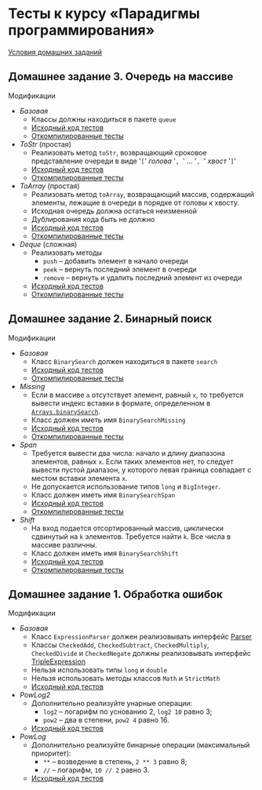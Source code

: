# Тесты к курсу «Парадигмы программирования»

[Условия домашних заданий](http://www.kgeorgiy.info/courses/paradigms/homeworks.html)


## Домашнее задание 3. Очередь на массиве

Модификации
 * *Базовая*
    * Классы должны находиться в пакете `queue`
    * [Исходный код тестов](java/queue/ArrayQueueTest.java)
    * [Откомпилированные тесты](artifacts/queue/ArrayQueueTest.jar)
 * *ToStr* (простая)
    * Реализовать метод `toStr`, возвращающий сроковое представление
      очереди в виде '`[`' _голова_ '`, `' ... '`, `' _хвост_ '`]`'
    * [Исходный код тестов](java/queue/ArrayQueueToStrTest.java)
    * [Откомпилированные тесты](artifacts/queue/ArrayQueueToStrTest.jar)
 * *ToArray* (простая)
    * Реализовать метод `toArray`, возвращающий массив,
      содержащий элементы, лежащие в очереди в порядке
      от головы к хвосту.
    * Исходная очередь должна остаться неизменной
    * Дублирования кода быть не должно
    * [Исходный код тестов](java/queue/ArrayQueueToArrayTest.java)
    * [Откомпилированные тесты](artifacts/queue/ArrayQueueToArrayTest.jar)
 * *Deque* (сложная)
    * Реализовать методы
        * `push` – добавить элемент в начало очереди
        * `peek` – вернуть последний элемент в очереди
        * `remove` – вернуть и удалить последний элемент из очереди
    * [Исходный код тестов](java/queue/ArrayQueueDequeTest.java)
    * [Откомпилированные тесты](artifacts/queue/ArrayQueueDequeTest.jar)


## Домашнее задание 2. Бинарный поиск

Модификации
 * *Базовая*
    * Класс `BinarySearch` должен находиться в пакете `search`
    * [Исходный код тестов](java/search/BinarySearchTest.java)
    * [Откомпилированные тесты](artifacts/search/BinarySearchTest.jar)
 * *Missing*
    * Если в массиве `a` отсутствует элемент, равный `x`, то требуется
      вывести индекс вставки в формате, определенном в
      [`Arrays.binarySearch`](http://docs.oracle.com/javase/8/docs/api/java/util/Arrays.html#binarySearch-int:A-int-).
    * Класс должен иметь имя `BinarySearchMissing`
    * [Исходный код тестов](java/search/BinarySearchMissingTest.java)
    * [Откомпилированные тесты](artifacts/search/BinarySearchMissingTest.jar)
 * *Span*
    * Требуется вывести два числа: начало и длину диапазона элементов,
      равных `x`. Если таких элементов нет, то следует вывести
      пустой диапазон, у которого левая граница совпадает с местом
      вставки элемента `x`.
    * Не допускается использование типов `long` и `BigInteger`.
    * Класс должен иметь имя `BinarySearchSpan`
    * [Исходный код тестов](java/search/BinarySearchSpanTest.java)
    * [Откомпилированные тесты](artifacts/search/BinarySearchSpanTest.jar)
 * *Shift*
    * На вход подается отсортированный массив, циклически сдвинутый на `k`
      элементов. Требуется найти `k`. Все числа в массиве различны.
    * Класс должен иметь имя `BinarySearchShift`
    * [Исходный код тестов](java/search/BinarySearchShiftTest.java)
    * [Откомпилированные тесты](artifacts/search/BinarySearchShiftTest.jar)

## Домашнее задание 1. Обработка ошибок

Модификации
 * *Базовая*
    * Класс `ExpressionParser` должен реализовывать интерфейс
        [Parser](java/expression/exceptions/Parser.java)
    * Классы `CheckedAdd`, `CheckedSubtract`, `CheckedMultiply`,
        `CheckedDivide` и `CheckedNegate` должны реализовывать интерфейс
        [TripleExpression](java/expression/TripleExpression.java)
    * Нельзя использовать типы `long` и `double`
    * Нельзя использовать методы классов `Math` и `StrictMath`
    * [Исходный код тестов](java/expression/exceptions/ExceptionsTest.java)
 * *PowLog2*
    * Дополнительно реализуйте унарные операции:
        * `log2` – логарифм по уснованию 2, `log2 10` равно 3;
        * `pow2` – два в степени, `pow2 4` равно 16.
    * [Исходный код тестов](java/expression/exceptions/ExceptionsPowLog2Test.java)
 * *PowLog*
    * Дополнительно реализуйте бинарные операции (максимальный приоритет):
        * `**` – возведение в степень, `2 ** 3` равно 8;
        * `//` – логарифм, `10 // 2` равно 3.
    * [Исходный код тестов](java/expression/exceptions/ExceptionsPowLogTest.java)
